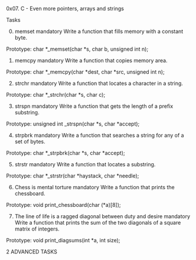 0x07. C - Even more pointers, arrays and strings

Tasks

0. memset
mandatory
Write a function that fills memory with a constant byte.

Prototype: char *_memset(char *s, char b, unsigned int n);

1. memcpy
mandatory
Write a function that copies memory area.

Prototype: char *_memcpy(char *dest, char *src, unsigned int n);

2. strchr
mandatory
Write a function that locates a character in a string.

Prototype: char *_strchr(char *s, char c);

3. strspn
mandatory
Write a function that gets the length of a prefix substring.

Prototype: unsigned int _strspn(char *s, char *accept);

4. strpbrk
mandatory
Write a function that searches a string for any of a set of bytes.

Prototype: char *_strpbrk(char *s, char *accept);

5. strstr
mandatory
Write a function that locates a substring.

Prototype: char *_strstr(char *haystack, char *needle);

6. Chess is mental torture
mandatory
Write a function that prints the chessboard.

Prototype: void print_chessboard(char (*a)[8]);

7. The line of life is a ragged diagonal between duty and desire
mandatory
Write a function that prints the sum of the two diagonals of a square matrix of integers.

Prototype: void print_diagsums(int *a, int size);

2 ADVANCED TASKS
